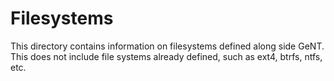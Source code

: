 # Filesystems
This directory contains information on filesystems defined along side GeNT.  
This does not include file systems already defined, such as ext4, btrfs, ntfs, etc.